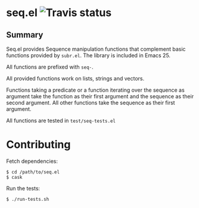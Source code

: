 # seq.el ![Travis status](https://travis-ci.org/NicolasPetton/amd-mode.el.svg)

## Summary

Seq.el provides Sequence manipulation functions that complement basic
functions provided by `subr.el`.  The library is included in Emacs 25.

All functions are prefixed with `seq-`.

All provided functions work on lists, strings and vectors.

Functions taking a predicate or a function iterating over the sequence
as argument take the function as their first argument and the sequence
as their second argument.  All other functions take the sequence as
their first argument.

All functions are tested in `test/seq-tests.el`

# Contributing

Fetch dependencies:

    $ cd /path/to/seq.el
    $ cask

Run the tests:

    $ ./run-tests.sh

[COPYING]: ./COPYING

